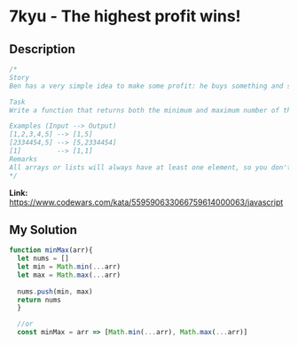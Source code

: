 # 7kyu - The highest profit wins!

## Description
```js
/*
Story
Ben has a very simple idea to make some profit: he buys something and sells it again. Of course, this wouldn't give him any profit at all if he was simply to buy and sell it at the same price. Instead, he's going to buy it for the lowest possible price and sell it at the highest.

Task
Write a function that returns both the minimum and maximum number of the given list/array.

Examples (Input --> Output)
[1,2,3,4,5] --> [1,5]
[2334454,5] --> [5,2334454]
[1]         --> [1,1]
Remarks
All arrays or lists will always have at least one element, so you don't need to check the length. Also, your function will always get an array or a list, you don't have to check for null, undefined or similar.****
*/
```

**Link:** https://www.codewars.com/kata/559590633066759614000063/javascript

## My Solution
```js
function minMax(arr){
  let nums = []
  let min = Math.min(...arr)
  let max = Math.max(...arr)
  
  nums.push(min, max)
  return nums
  }

  //or
  const minMax = arr => [Math.min(...arr), Math.max(...arr)]
```
